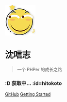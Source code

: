 ![logo](images/huaji.png)

# 沈唁志

> 一个 PHPer 的成长之路

### :D 获取中... :id=hitokoto

[GitHub](https://github.com/sy-records)
[Getting Started](#main)